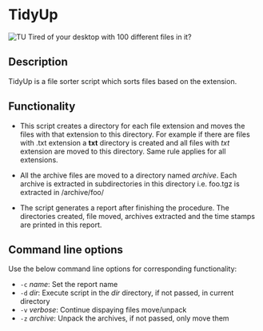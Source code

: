 # TidyUp
![TU](http://i.imgur.com/IDbTdzl.png "TidyUp")
Tired of your desktop with 100 different files in it?

## Description
TidyUp is a file sorter script which sorts files based on the extension.

## Functionality
* This script creates a directory for each file extension and moves the files with that extension to this directory.
For example if there are files with .txt extension a **txt** directory is created and all files with *txt* extension are moved to this directory. Same rule applies for all extensions.

* All the archive files are moved to a directory named *archive*. Each archive is extracted in subdirectories in this directory i.e. foo.tgz is extracted in /archive/foo/

* The script generates a report after finishing the procedure. The directories created, file moved, archives extracted and the time stamps are printed in this report.

## Command line options
Use the below command line options for corresponding functionality:
* `-c` *name*:		Set the report name
* `-d` *dir*:		Execute script in the *dir* directory, if not passed, in current directory
* `-v` *verbose*:	Continue dispaying files move/unpack
* `-z` *archive*:	Unpack the archives, if not passed, only move them


